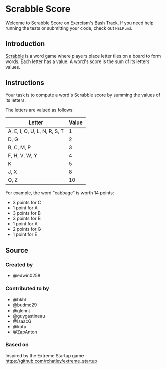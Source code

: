 # Scrabble Score

Welcome to Scrabble Score on Exercism's Bash Track.
If you need help running the tests or submitting your code, check out `HELP.md`.

## Introduction

[Scrabble][wikipedia] is a word game where players place letter tiles on a board to form words.
Each letter has a value.
A word's score is the sum of its letters' values.

[wikipedia]: https://en.wikipedia.org/wiki/Scrabble

## Instructions

Your task is to compute a word's Scrabble score by summing the values of its letters.

The letters are valued as follows:

| Letter                       | Value |
| ---------------------------- | ----- |
| A, E, I, O, U, L, N, R, S, T | 1     |
| D, G                         | 2     |
| B, C, M, P                   | 3     |
| F, H, V, W, Y                | 4     |
| K                            | 5     |
| J, X                         | 8     |
| Q, Z                         | 10    |

For example, the word "cabbage" is worth 14 points:

- 3 points for C
- 1 point for A
- 3 points for B
- 3 points for B
- 1 point for A
- 2 points for G
- 1 point for E

## Source

### Created by

- @edwin0258

### Contributed to by

- @bkhl
- @budmc29
- @glennj
- @guygastineau
- @IsaacG
- @kotp
- @ZapAnton

### Based on

Inspired by the Extreme Startup game - https://github.com/rchatley/extreme_startup